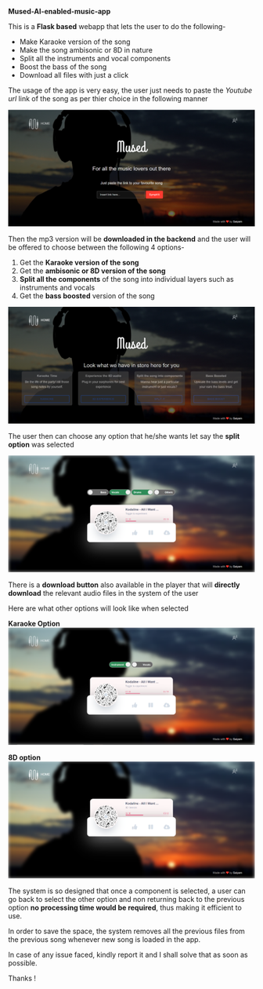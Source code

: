 __Mused-AI-enabled-music-app__

This is a __Flask based__ webapp that lets the user to do the following- 
* Make Karaoke version of the song
* Make the song ambisonic or 8D in nature
* Split all the instruments and vocal components
* Boost the bass of the song
* Download all files with just a click

The usage of the app is very easy, the user just needs to paste the _Youtube url_ link of the song as per thier choice in the following manner 

![Index Page](images/index.PNG)

Then the mp3 version will be __downloaded in the backend__ and the user will be offered to choose between the following 4 options- 
1. Get the __Karaoke version of the song__
2. Get the __ambisonic or 8D version of the song__
3. __Split all the components__ of the song into individual layers such as instruments and vocals
4. Get the __bass boosted__ version of the song

![Index Page](images/options.PNG)


The user then can choose any option that he/she wants let say the __split option__ was selected 

![Index Page](images/split.PNG)

There is a __download button__ also available in the player that will __directly download__ the relevant audio files in the system of the user

Here are what other options will look like when selected

__Karaoke Option__
![Index Page](images/karaoke.PNG)

__8D option__
![Index Page](images/8D.PNG)


The system is so designed that once a component is selected, a user can go back to select the other option and non returning back to the previous option __no processing time would be required__, thus making it efficient to use. 

In order to save the space, the system removes all the previous files from the previous song whenever new song is loaded in the app.


In case of any issue faced, kindly report it and I shall solve that as soon as possible. 

Thanks !
